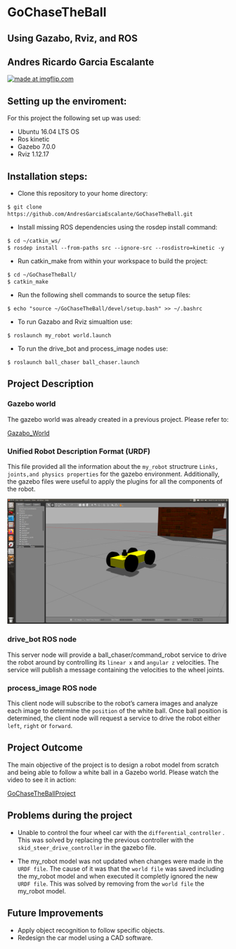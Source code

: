 # GoChaseTheBall
## Using Gazabo, Rviz, and ROS
## Andres Ricardo Garcia Escalante

<a href="https://imgflip.com/gif/3mz660"><img src="https://i.imgflip.com/3mz660.gif" title="made at imgflip.com"/></a>

## Setting up the enviroment:
For this project the following set up was used:
- Ubuntu 16.04 LTS OS
- Ros kinetic
- Gazebo 7.0.0
- Rviz 1.12.17

## Installation steps:
- Clone this repository to your home directory:
```
$ git clone https://github.com/AndresGarciaEscalante/GoChaseTheBall.git
```
- Install missing ROS dependencies using the rosdep install command:
```
$ cd ~/catkin_ws/
$ rosdep install --from-paths src --ignore-src --rosdistro=kinetic -y
```
- Run catkin_make from within your workspace to build the project:
```
$ cd ~/GoChaseTheBall/
$ catkin_make
```
- Run the following shell commands to source the setup files:
```
$ echo "source ~/GoChaseTheBall/devel/setup.bash" >> ~/.bashrc
```
- To run Gazabo and Rviz simualtion use:
```
$ roslaunch my_robot world.launch
```
- To run the drive_bot and process_image nodes use:
```
$ roslaunch ball_chaser ball_chaser.launch
```

## Project Description
### Gazebo world
The gazebo world was already created in a previous project. Please refer to:

[Gazabo_World](https://github.com/AndresGarciaEscalante/My_Gazebo_World)

### Unified Robot Description Format (URDF)
This file provided all the information about the ```my_robot``` structrure ```Links, joints,and physics properties``` for the gazebo environment. Additionally, the gazebo files were useful to apply the plugins for all the components of the robot. 

![](images/robot_model.png)

### drive_bot ROS node
This server node will provide a ball_chaser/command_robot service to drive the robot around by controlling its ```linear x``` and ```angular z``` velocities. The service will publish a message containing the velocities to the wheel joints. 

### process_image ROS node
This client node will subscribe to the robot’s camera images and analyze each image to determine the ```position``` of the white ball. Once ball position is determined, the client node will request a service to drive the robot either ```left```, ```right``` or ```forward```.

## Project Outcome
The main objective of the project is to design a robot model from scratch and being able to follow a white ball in a Gazebo world. Please watch the video to see it in action: 

[GoChaseTheBallProject](https://youtu.be/GlAfpySXPgs)

## Problems during the project
-  Unable to control the four wheel car with the `differential_controller` . This was solved by replacing the previous controller with the `skid_steer_drive_controller` in the gazebo file.

- The my_robot model was not updated when changes were made in the `URDF file`. The cause of it was that the `world file` was saved including the my_robot model and when executed it completly ignored the new `URDF file`. This was solved by removing from the `world file` the my_robot model. 

## Future Improvements
- Apply object recognition to follow specific objects.
- Redesign the car model using a CAD software.
